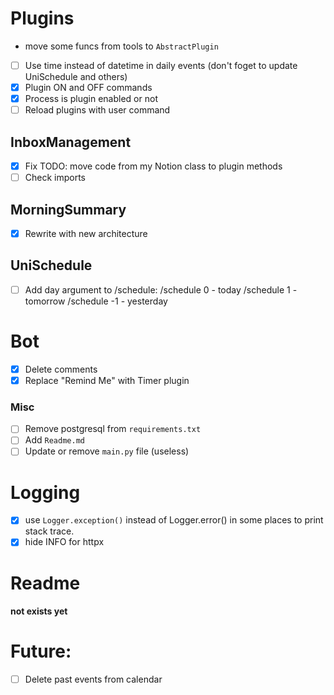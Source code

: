 # Plugins
- move some funcs from tools to `AbstractPlugin`
- [ ] Use time instead of datetime in daily events
          (don't foget to update UniSchedule and others)
- [X] Plugin ON and OFF commands
- [X] Process is plugin enabled or not
- [ ] Reload plugins with user command

## InboxManagement
- [x] Fix TODO: move code from my Notion class to plugin methods
- [ ] Check imports

## MorningSummary
- [X] Rewrite with new architecture

## UniSchedule
- [ ] Add day argument to /schedule:
        /schedule 0  - today
        /schedule 1  - tomorrow
        /schedule -1  - yesterday

# Bot
- [X] Delete comments
- [X] Replace "Remind Me" with Timer plugin

### Misc
- [ ] Remove postgresql from `requirements.txt`
- [ ] Add `Readme.md`
- [ ] Update or remove `main.py` file (useless)

# Logging
- [X] use `Logger.exception()` instead of Logger.error() in some places
     to print stack trace.
- [X] hide INFO for httpx

# Readme
#### not exists yet

# Future:
- [ ] Delete past events from calendar
